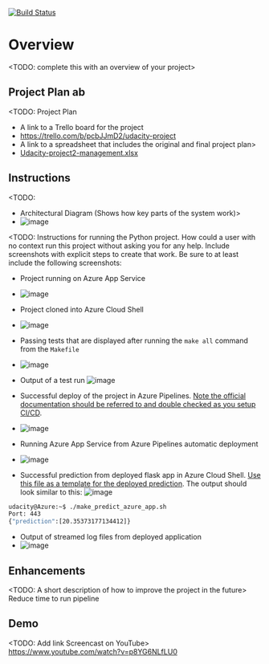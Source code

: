 [![Build Status](https://dev.azure.com/yenhoainfra0872/Flask-ML-Deploy/_apis/build/status/duyenhoa.Udacity-project2a?branchName=main)](https://dev.azure.com/yenhoainfra0872/Flask-ML-Deploy/_build/latest?definitionId=3&branchName=main)
# Overview

<TODO: complete this with an overview of your project>

## Project Plan ab
<TODO: Project Plan

* A link to a Trello board for the project
* https://trello.com/b/pcbJJmD2/udacity-project
* A link to a spreadsheet that includes the original and final project plan>
* [Udacity-project2-management.xlsx](https://github.com/duyenhoa/Udacity-project2a/files/8973101/Udacity-project2-management.xlsx)


## Instructions

<TODO:  
* Architectural Diagram (Shows how key parts of the system work)>
* ![image](https://user-images.githubusercontent.com/48123914/175456827-075b2951-63ec-4863-9437-69b128df7ff6.png)


<TODO:  Instructions for running the Python project.  How could a user with no context run this project without asking you for any help.  Include screenshots with explicit steps to create that work. Be sure to at least include the following screenshots:

* Project running on Azure App Service
* ![image](https://user-images.githubusercontent.com/48123914/175456905-7cc6614c-b5c7-4089-a158-318bb6c06013.png)


* Project cloned into Azure Cloud Shell
* ![image](https://user-images.githubusercontent.com/48123914/175457020-4d68d89d-0c06-4008-8a72-91a20e291b3f.png)


* Passing tests that are displayed after running the `make all` command from the `Makefile`
* ![image](https://user-images.githubusercontent.com/48123914/175457259-f1ad6f56-1849-4900-8eab-2dab138429c8.png)


* Output of a test run
![image](https://user-images.githubusercontent.com/48123914/175457460-1027d79d-90c1-40a3-9b7c-c351dc3e78ce.png)

* Successful deploy of the project in Azure Pipelines.  [Note the official documentation should be referred to and double checked as you setup CI/CD](https://docs.microsoft.com/en-us/azure/devops/pipelines/ecosystems/python-webapp?view=azure-devops).
* ![image](https://user-images.githubusercontent.com/48123914/175457725-7a80673f-31db-42e4-8e22-c14b09664d80.png)


* Running Azure App Service from Azure Pipelines automatic deployment
* ![image](https://user-images.githubusercontent.com/48123914/175458296-0178a14c-d997-4912-bfe3-ba47c2dd81be.png)


* Successful prediction from deployed flask app in Azure Cloud Shell.  [Use this file as a template for the deployed prediction](https://github.com/udacity/nd082-Azure-Cloud-DevOps-Starter-Code/blob/master/C2-AgileDevelopmentwithAzure/project/starter_files/flask-sklearn/make_predict_azure_app.sh).
The output should look similar to this:
![image](https://user-images.githubusercontent.com/48123914/175458545-771191bc-b54f-4163-9c6c-f66beaff6cd4.png)


```bash
udacity@Azure:~$ ./make_predict_azure_app.sh
Port: 443
{"prediction":[20.35373177134412]}
```

* Output of streamed log files from deployed application
* ![image](https://user-images.githubusercontent.com/48123914/175458716-9b0300f8-5031-49ea-9d4e-c38dceb9ee9f.png)


> 

## Enhancements

<TODO: A short description of how to improve the project in the future>
Reduce time to run pipeline

## Demo 

<TODO: Add link Screencast on YouTube>
https://www.youtube.com/watch?v=p8YG6NLfLU0


